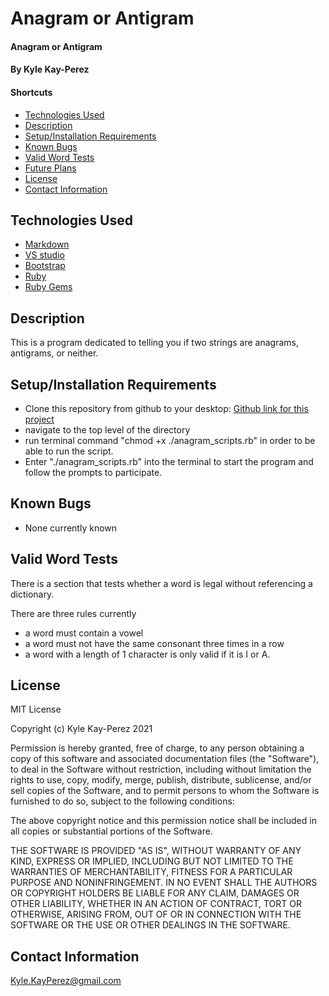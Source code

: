 # Anagram or Antigram

#### Anagram or Antigram

#### By Kyle Kay-Perez

#### Shortcuts
- [Technologies Used](#technologies-used)
- [Description](#description)
- [Setup/Installation Requirements](#setup/installation-requirements)
- [Known Bugs](#known-bugs)
- [Valid Word Tests](#valid-word-tests)
- [Future Plans](#future-plans)
- [License](#license)
- [Contact Information](#contact-information)

## Technologies Used

* [Markdown](https://www.markdownguide.org/)
* [VS studio](https://code.visualstudio.com/)
* [Bootstrap](https://getbootstrap.com/)
* [Ruby](https://www.ruby-lang.org/en/)
* [Ruby Gems](https://rubygems.org/)

## Description

This is a program dedicated to telling you if two strings are anagrams, antigrams, or neither.

## Setup/Installation Requirements

* Clone this repository from github to your desktop: [Github link for this project]()
* navigate to the top level of the directory
* run terminal command "chmod +x ./anagram_scripts.rb" in order to be able to run the script.
* Enter "./anagram_scripts.rb" into the terminal to start the program and follow the prompts to participate.

## Known Bugs

* None currently known

## Valid Word Tests

There is a section that tests whether a word is legal without referencing a dictionary.

There are three rules currently
* a word must contain a vowel
* a word must not have the same consonant three times in a row
* a word with a length of 1 character is only valid if it is I or A. 

## License

MIT License

Copyright (c) Kyle Kay-Perez 2021

Permission is hereby granted, free of charge, to any person obtaining a copy of this software and associated documentation files (the "Software"), to deal in the Software without restriction, including without limitation the rights to use, copy, modify, merge, publish, distribute, sublicense, and/or sell copies of the Software, and to permit persons to whom the Software is furnished to do so, subject to the following conditions:

The above copyright notice and this permission notice shall be included in all copies or substantial portions of the Software.

THE SOFTWARE IS PROVIDED "AS IS", WITHOUT WARRANTY OF ANY KIND, EXPRESS OR IMPLIED, INCLUDING BUT NOT LIMITED TO THE WARRANTIES OF MERCHANTABILITY, FITNESS FOR A PARTICULAR PURPOSE AND NONINFRINGEMENT. IN NO EVENT SHALL THE AUTHORS OR COPYRIGHT HOLDERS BE LIABLE FOR ANY CLAIM, DAMAGES OR OTHER LIABILITY, WHETHER IN AN ACTION OF CONTRACT, TORT OR OTHERWISE, ARISING FROM, OUT OF OR IN CONNECTION WITH THE SOFTWARE OR THE USE OR OTHER DEALINGS IN THE SOFTWARE.

## Contact Information

Kyle.KayPerez@gmail.com

